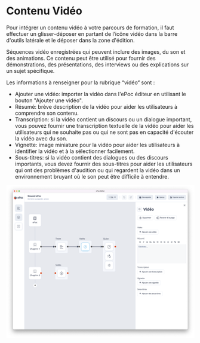 # Contenu Vidéo

Pour intégrer un contenu vidéo à votre parcours de formation, il faut effectuer un glisser-déposer en partant de l’icône 
vidéo dans la barre d'outils latérale et le déposer dans la zone d'édition.

Séquences vidéo enregistrées qui peuvent inclure des images, du son et des animations. Ce contenu peut être utilisé pour fournir des démonstrations, des présentations, des interviews ou des explications sur un sujet spécifique.

Les informations à renseigner pour la rubrique “vidéo“ sont :
    
- Ajouter une vidéo: importer la vidéo dans l'ePoc éditeur en utilisant le bouton "Ajouter une vidéo".
- Résumé: brève description de la vidéo pour aider les utilisateurs à comprendre son contenu.
- Transcription: si la vidéo contient un discours ou un dialogue important, vous pouvez fournir une transcription textuelle de la vidéo pour aider les utilisateurs qui ne souhaite pas ou qui ne sont pas en capacité d'écouter la vidéo avec du son.
- Vignette: image miniature pour la vidéo pour aider les utilisateurs à identifier la vidéo et à la sélectionner facilement.
- Sous-titres: si la vidéo contient des dialogues ou des discours importants, vous devez fournir des sous-titres pour aider les utilisateurs qui ont des problèmes d'audition ou qui regardent la vidéo dans un environnement bruyant où le son peut être difficile à entendre.

![Renseigner un contenu vidéo](../images/video.png)